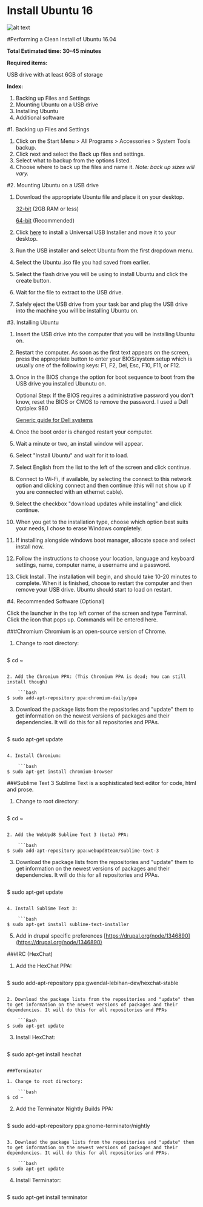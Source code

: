 # Install Ubuntu 16

![alt text](http://core0.staticworld.net/images/article/2014/08/logo-ubuntu-100372440-primary.idge.png "Ubuntu 16.04")

#Performing a Clean Install of Ubuntu 16.04

**Total Estimated time: 30-45 minutes**

**Required items:**

USB drive with at least 6GB of storage


**Index:**

1. Backing up Files and Settings
2. Mounting Ubuntu on a USB drive
3. Installing Ubuntu
4. Additional software

#1. Backing up Files and Settings

1. Click on the Start Menu > All Programs > Accessories > System Tools backup.
2. Click next and select the Back up files and settings.
3. Select what to backup from the options listed.
4. Choose where to back up the files and name it.
*Note: back up sizes will vary.* 


#2. Mounting Ubuntu on a USB drive

1. Download the appropriate Ubuntu file and place it on your desktop.

    [32-bit](https://www.ubuntu.com/download/desktop) (2GB RAM or less)
    
    [64-bit](https://www.ubuntu.com/download/desktop) (Recommended)
    
2. Click [here](http://www.pendrivelinux.com/downloads/Universal-USB-Installer/Universal-USB-Installer-1.9.6.3.exe) to install a Universal USB Installer and move it to your desktop.
3. Run the USB installer and select Ubuntu from the first dropdown menu.
4. Select the Ubuntu .iso file you had saved from earlier.
5. Select the flash drive you will be using to install Ubuntu and click the create button.
6. Wait for the file to extract to the USB drive.
7. Safely eject the USB drive from your task bar and plug the USB drive into the machine you will be installing Ubuntu on.


#3. Installing Ubuntu

1. Insert the USB drive into the computer that you will be installing Ubuntu on.
2. Restart the computer. As soon as the first text appears on the screen, press the appropriate button to enter your BIOS/system setup which is usually one of the following keys: F1, F2, Del, Esc, F10, F11, or F12.
3. Once in the BIOS change the option for boot sequence to boot from the USB drive you installed Ubunutu on.
    
    Optional Step: If the BIOS requires a administrative password you don't know, reset the BIOS or CMOS to remove the password. I used a Dell Optiplex 980
    
   [Generic guide for Dell systems](http://www.dell.com/support/Article/us/en/6099/SLN284985)
4. Once the boot order is changed restart your computer.
5. Wait a minute or two, an install window will appear.
6. Select "Install Ubuntu" and wait for it to load.
7. Select English from the list to the left of the screen and click continue.
8. Connect to Wi-Fi, if available, by selecting the connect to this network option and clicking connect and then continue (this will not show up if you are connected with an ethernet cable).
9. Select the checkbox "download updates while installing" and click continue.
10. When you get to the installation type, choose which option best suits your needs, I chose to erase Windows completely.
11. If installing alongside windows boot manager, allocate space and select install now.
12. Follow the instructions to choose your location, language and keyboard settings, name, computer name, a username and a password.
13. Click Install. The installation will begin, and should take 10-20 minutes to complete. When it is finished, choose to restart the computer and then remove your USB drive. Ubuntu should start to load on restart.

#4. Recommended Software (Optional)

Click the launcher in the top left corner of the screen and type Terminal. Click the icon that pops up. Commands will be entered here.

###Chromium
Chromium is an open-source version of Chrome. 

1. Change to root directory:

    ```bash
$ cd ~
```

2. Add the Chromium PPA: (This Chromium PPA is dead; You can still install though)
    
    ```bash
$ sudo add-apt-repository ppa:chromium-daily/ppa
```

3. Download the package lists from the repositories and "update" them to get information on the newest versions of packages and their dependencies. It will do this for all repositories and PPAs.

    ```bash
$ sudo apt-get update
```

4. Install Chromium:
    
    ```bash
$ sudo apt-get install chromium-browser
```

###Sublime Text 3
Sublime Text is a sophisticated text editor for code, html and prose. 

1. Change to root directory:

    ```bash
$ cd ~
```

2. Add the WebUpd8 Sublime Text 3 (beta) PPA:
    
    ```bash
$ sudo add-apt-repository ppa:webupd8team/sublime-text-3
```

3. Download the package lists from the repositories and "update" them to get information on the newest versions of packages and their dependencies. It will do this for all repositories and PPAs.

    ```bash
$ sudo apt-get update
```

4. Install Sublime Text 3:
    
    ```bash
$ sudo apt-get install sublime-text-installer
```

5. Add in drupal specific preferences [https://drupal.org/node/1346890](https://drupal.org/node/1346890)

###IRC (HexChat)
1. Add the HexChat PPA:
    
    ```Bash
$ sudo add-apt-repository ppa:gwendal-lebihan-dev/hexchat-stable
```

2. Download the package lists from the repositories and "update" them to get information on the newest versions of packages and their dependencies. It will do this for all repositories and PPAs
    
    ```Bash
$ sudo apt-get update
```

3. Install HexChat:
    
    ```Bash
$ sudo apt-get install hexchat
```

###Terminator

1. Change to root directory:

    ```bash
$ cd ~
```

2. Add the Terminator Nightly Builds PPA:
    
    ```bash
$ sudo add-apt-repository ppa:gnome-terminator/nightly
```

3. Download the package lists from the repositories and "update" them to get information on the newest versions of packages and their dependencies. It will do this for all repositories and PPAs.

    ```bash
$ sudo apt-get update
```

4. Install Terminator:
    
    ```bash
$ sudo apt-get install terminator
```



